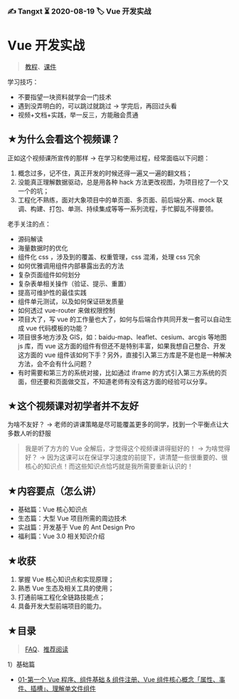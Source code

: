 ### ✍️ Tangxt ⏳ 2020-08-19 🏷️ Vue 开发实战

# Vue 开发实战

> [教程](https://time.geekbang.org/course/intro/100024601)、[课件](https://github.com/ppambler/geektime-vue-1)

学习技巧：

- 不要指望一块资料就学会一门技术
- 遇到没弄明白的，可以跳过就跳过 -> 学完后，再回过头看
- 视频+文档+实践，举一反三，方能融会贯通

## ★为什么会看这个视频课？

正如这个视频课所宣传的那样 -> 在学习和使用过程，经常面临以下问题：

1. 概念过多，记不住，真正开发的时候还得一遍又一遍的翻文档；
2. 没能真正理解数据驱动，总是用各种 hack 方法更改视图，为项目挖了一个又一个的坑；
3. 工程化不熟练，面对大象项目中的单页面、多页面、前后端分离、mock 联调、构建、打包、单测、持续集成等等一系列流程，手忙脚乱不得要领。

老手关注的点：

- 源码解读
- 海量数据时的优化
- 组件化 css ，涉及到的覆盖、权重管理，css 混淆，处理 css 冗余
- 如何优雅调用组件内部暴露出去的方法
- 复杂页面组件如何划分
- 复杂表单相关操作（验证、提示、重置）
- 提高可维护性的最佳实践
- 组件单元测试，以及如何保证研发质量
- 如何透过 vue-router 来做权限控制
- 项目大了，写 vue 的工作量也大了，如何与后端合作共同开发一套可以自动生成 vue 代码模板的功能？
- 项目很多地方涉及 GIS，如：baidu-map、leaflet、cesium、arcgis 等地图 js 库，而 vue 这方面的组件有但还不是特别丰富，如果我想自己整合、开发这方面的 vue 组件该如何下手？另外，直接引入第三方库是不是也是一种解决方法，会不会有什么问题？
- 有时需要和第三方的系统对接，比如通过 iframe 的方式引入第三方系统的页面，但还要和页面做交互，不知道老师有没有这方面的经验可以分享。

## ★这个视频课对初学者并不友好

为啥不友好？ -> 老师的讲课策略是尽可能覆盖更多的同学，找到一个平衡点让大多数人听的舒服

> 我是听了方方的 Vue 全解后，才觉得这个视频课讲得挺好的！ -> 为啥觉得好？ -> 因为这课可以在保证学习速度的前提下，讲清楚一些很重要的、很核心的知识点！而这些知识点恰巧就是我所需要重新认识的！

## ★内容要点（怎么讲）

- 基础篇：Vue 核心知识点
- 生态篇：大型 Vue 项目所需的周边技术
- 实战篇：开发基于 Vue 的 Ant Design Pro
- 福利篇：Vue 3.0 相关知识介绍

## ★收获

1. 掌握 Vue 核心知识点和实现原理；
2. 熟悉 Vue 生态及相关工具的使用；
3. 打通前端工程化全链路技能点；
4. 具备开发大型前端项目的能力。

## ★目录

> [FAQ](./faq.md)、[推荐阅读](./article.md)

1）基础篇

- [01-第一个 Vue 程序、组件基础 & 组件注册、Vue 组件核心概念「属性、事件、插槽」、理解单文件组件](./01.md)
